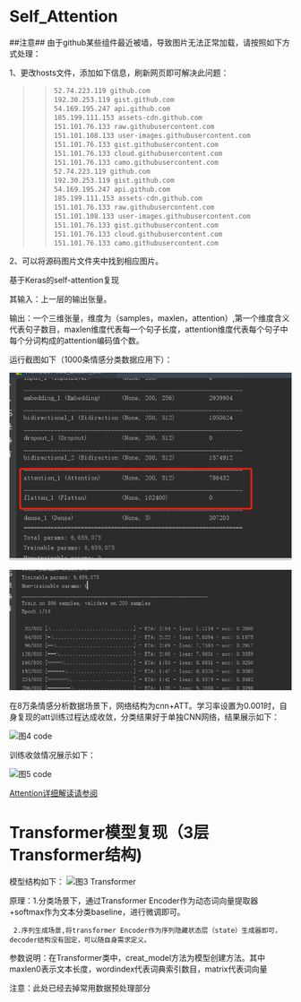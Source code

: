 # Self_Attention

##注意##
由于github某些组件最近被墙，导致图片无法正常加载，请按照如下方式处理：

1、更改hosts文件，添加如下信息，刷新网页即可解决此问题：

>> ```
>> 52.74.223.119 github.com
>> 192.30.253.119 gist.github.com
>> 54.169.195.247 api.github.com
>> 185.199.111.153 assets-cdn.github.com
>> 151.101.76.133 raw.githubusercontent.com
>> 151.101.108.133 user-images.githubusercontent.com
>> 151.101.76.133 gist.githubusercontent.com
>> 151.101.76.133 cloud.githubusercontent.com
>> 151.101.76.133 camo.githubusercontent.com
>> 52.74.223.119 github.com
>> 192.30.253.119 gist.github.com
>> 54.169.195.247 api.github.com
>> 185.199.111.153 assets-cdn.github.com
>> 151.101.76.133 raw.githubusercontent.com
>> 151.101.108.133 user-images.githubusercontent.com
>> 151.101.76.133 gist.githubusercontent.com
>> 151.101.76.133 cloud.githubusercontent.com
>> 151.101.76.133 camo.githubusercontent.com
>> ```

2、可以将源码图片文件夹中找到相应图片。

基于Keras的self-attention复现

其输入：上一层的输出张量。

输出：一个三维张量，维度为（samples，maxlen，attention）,第一个维度含义代表句子数目，maxlen维度代表每一个句子长度，attention维度代表每个句子中每个分词构成的attention编码值个数。

运行截图如下（1000条情感分类数据应用下）：

![图1 code](https://github.com/yanhan19940405/Self_Attention/blob/master/image/11.png)

![图2 code](https://github.com/yanhan19940405/Self_Attention/blob/master/image/12.png)

在8万条情感分析数据场景下，网络结构为cnn+ATT。学习率设置为0.001时，自身复现的att训练过程达成收敛，分类结果好于单独CNN网络，结果展示如下：

![图4 code](https://github.com/yanhan19940405/Transformer/blob/master/image/fin.png)

训练收敛情况展示如下：

![图5 code](https://github.com/yanhan19940405/Transformer/blob/master/image/att.png)

[Attention详细解读请参阅](https://yanhan19940405.github.io/2019/03/18/%E8%87%AA%E7%84%B6%E8%AF%AD%E8%A8%80%E5%A4%84%E7%90%86Attention%E6%9C%BA%E5%88%B6%E7%BB%BC%E8%BF%B0%E4%B8%8E%E5%9F%BA%E4%BA%8Ekeras%E5%A4%8D%E7%8E%B0/)

# Transformer模型复现（3层Transformer结构)

模型结构如下：
![图3 Transformer](https://github.com/yanhan19940405/Transformer/blob/master/image/model.png)

原理：1.分类场景下，通过Transformer Encoder作为动态词向量提取器+softmax作为文本分类baseline，进行微调即可。

     2.序列生成场景,将transformer Encoder作为序列隐藏状态层（state）生成器即可，decoder结构没有固定，可以随自身需求定义。
      
参数说明：在Transformer类中，creat_model方法为模型创建方法。其中maxlen0表示文本长度，wordindex代表词典索引数目，matrix代表词向量

注意：此处已经去掉常用数据预处理部分
